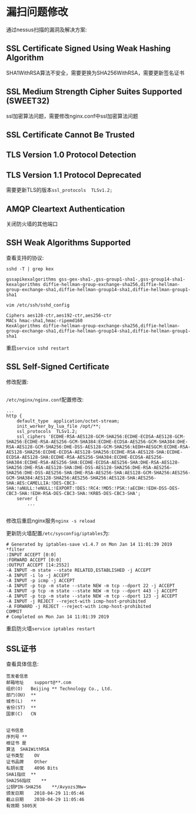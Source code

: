 # 漏扫问题修改

通过nessus扫描的漏洞及解决方案:
## SSL Certificate Signed Using Weak Hashing Algorithm
SHA1WithRSA算法不安全，需要更换为SHA256WithRSA，需要更新签名证书 

## SSL Medium Strength Cipher Suites Supported (SWEET32)
ssl加密算法问题，需要修改nginx.conf中ssl加密算法问题

## SSL Certificate Cannot Be Trusted
## TLS Version 1.0 Protocol Detection
## TLS Version 1.1 Protocol Deprecated
需要更新TLS的版本`ssl_protocols  TLSv1.2;`  

## AMQP Cleartext Authentication
关闭防火墙的其他端口

## SSH Weak Algorithms Supported


查看支持的协议:
```
sshd -T | grep kex

gssapikexalgorithms gss-gex-sha1-,gss-group1-sha1-,gss-group14-sha1-
kexalgorithms diffie-hellman-group-exchange-sha256,diffie-hellman-group-exchange-sha1,diffie-hellman-group14-sha1,diffie-hellman-group1-sha1
```

`vim /etc/ssh/sshd_config`
```shell
Ciphers aes128-ctr,aes192-ctr,aes256-ctr
MACs hmac-sha1,hmac-ripemd160
KexAlgorithms diffie-hellman-group-exchange-sha256,diffie-hellman-group-exchange-sha1,diffie-hellman-group14-sha1,diffie-hellman-group1-sha1
```

重启`service sshd restart`
## SSL Self-Signed Certificate

修改配置:
```

```

`/etc/nginx/nginx.conf`配置修改:

```
...
http {
    default_type  application/octet-stream;
    init_worker_by_lua_file /opt/**;
    ssl_protocols  TLSv1.2;
    ssl_ciphers 'ECDHE-RSA-AES128-GCM-SHA256:ECDHE-ECDSA-AES128-GCM-SHA256:ECDHE-RSA-AES256-GCM-SHA384:ECDHE-ECDSA-AES256-GCM-SHA384:DHE-RSA-AES128-GCM-SHA256:DHE-DSS-AES128-GCM-SHA256:kEDH+AESGCM:ECDHE-RSA-AES128-SHA256:ECDHE-ECDSA-AES128-SHA256:ECDHE-RSA-AES128-SHA:ECDHE-ECDSA-AES128-SHA:ECDHE-RSA-AES256-SHA384:ECDHE-ECDSA-AES256-SHA384:ECDHE-RSA-AES256-SHA:ECDHE-ECDSA-AES256-SHA:DHE-RSA-AES128-SHA256:DHE-RSA-AES128-SHA:DHE-DSS-AES128-SHA256:DHE-RSA-AES256-SHA256:DHE-DSS-AES256-SHA:DHE-RSA-AES256-SHA:AES128-GCM-SHA256:AES256-GCM-SHA384:AES128-SHA256:AES256-SHA256:AES128-SHA:AES256-SHA:AES:CAMELLIA:!DES-CBC3-SHA:!aNULL:!eNULL:!EXPORT:!DES:!RC4:!MD5:!PSK:!aECDH:!EDH-DSS-DES-CBC3-SHA:!EDH-RSA-DES-CBC3-SHA:!KRB5-DES-CBC3-SHA';
    server {
        ...


```  
修改后重启nginx服务`nginx -s reload`  


更新防火墙配置`/etc/sysconfig/iptables`为:
```
# Generated by iptables-save v1.4.7 on Mon Jan 14 11:01:39 2019
*filter
:INPUT ACCEPT [0:0]
:FORWARD ACCEPT [0:0]
:OUTPUT ACCEPT [14:2552]
-A INPUT -m state --state RELATED,ESTABLISHED -j ACCEPT 
-A INPUT -i lo -j ACCEPT 
-A INPUT -p icmp -j ACCEPT 
-A INPUT -p tcp -m state --state NEW -m tcp --dport 22 -j ACCEPT 
-A INPUT -p tcp -m state --state NEW -m tcp --dport 443 -j ACCEPT
-A INPUT -p tcp -m state --state NEW -m tcp --dport 123 -j ACCEPT
-A INPUT -j REJECT --reject-with icmp-host-prohibited 
-A FORWARD -j REJECT --reject-with icmp-host-prohibited 
COMMIT
# Completed on Mon Jan 14 11:01:39 2019
```

重启防火墙`service iptables restart`


## SSL证书
查看具体信息: 

```
签发者信息
邮箱地址	support@**.com
组织(O)	Beijing ** Technology Co., Ltd.
部门(OU)	**
城市(L)	**
省份(ST)	**
国家(C)	CN


证书信息
序列号	**
根证书	是
算法	SHA1WithRSA
证书类型	OV
证书品牌	Other
私钥长度	4096 Bits
SHA1指纹	**
SHA256指纹	**
公钥PIN-SHA256	**/Avyozs3Nw=
颁发日期	2018-04-29 11:05:46
截止日期	2038-04-29 11:05:46
有效期	5805天
```

